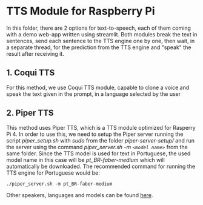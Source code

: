 # TTS Module for Raspberry Pi

In this folder, there are 2 options for text-to-speech, each of them coming with a demo web-app written using streamlit. Both modules break the text in sentences, send each sentence to the TTS engine one by one, then wait, in a separate thread, for the prediction from the TTS engine and "speak" the result after receiving it.

## 1. Coqui TTS

For this method, we use Coqui TTS module, capable to clone a voice and speak the text given in the prompt, in a language selected by the user

## 2. Piper TTS

This method uses Piper TTS, which is a TTS module optimized for Rasperry Pi 4. In order to use this, we need to setup the Piper server running the script *piper_setup.sh*  with *sudo* from the folder *piper-server-setup/* and run the server using the command  *piper_server.sh -m `<model name>`* from the same folder. Since the TTS model is used for text in Portuguese, the used model name in this case will be *pt_BR-faber-medium* which will automatically be downloaded. The recommended command for running the TTS engine for Portuguese would be:
```
./piper_server.sh -m pt_BR-faber-medium
```

Other speakers, languages and models can be found [here](https://huggingface.co/rhasspy/piper-voices/tree/main).
